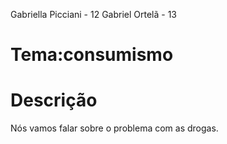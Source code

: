 Gabriella Picciani - 12
Gabriel Ortelã - 13

# Tema:consumismo

# Descrição

Nós vamos falar sobre o problema com as drogas.
